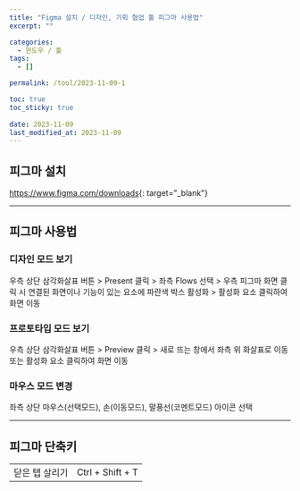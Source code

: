 ```yaml
---
title: "Figma 설치 / 디자인, 기획 협업 툴 피그마 사용법"
excerpt: ""

categories:
  - 윈도우 / 툴
tags:
  - []

permalink: /tool/2023-11-09-1

toc: true
toc_sticky: true
 
date: 2023-11-09
last_modified_at: 2023-11-09
---
```


## 피그마 설치

<https://www.figma.com/downloads>{: target="_blank"}

---

## 피그마 사용법

### 디자인 모드 보기
우측 상단 삼각화살표 버튼 > Present 클릭 > 좌측 Flows 선택 > 우측 피그마 화면 클릭 시 연결된 화면이나 기능이 있는 요소에 파란색 박스 활성화 > 활성화 요소 클릭하여 화면 이동

### 프로토타입 모드 보기
우측 상단 삼각화살표 버튼 > Preview 클릭 > 새로 뜨는 창에서 좌측 위 화살표로 이동 또는 활성화 요소 클릭하여 화면 이동

### 마우스 모드 변경
좌측 상단 마우스(선택모드), 손(이동모드), 말풍선(코멘트모드) 아이콘 선택

---

## 피그마 단축키

<table>
  <tbody>
    <tr>
      <td>닫은 탭 살리기</td>
      <td>Ctrl + Shift + T</td>
    </tr>
  </tbody>
</table>